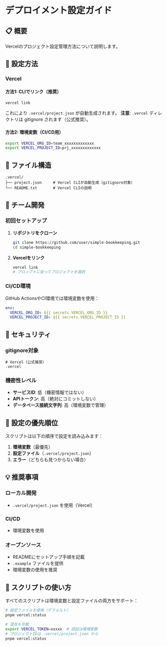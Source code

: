 # デプロイメント設定ガイド

## 📋 概要

Vercelのプロジェクト設定管理方法について説明します。

## 🔧 設定方法

### Vercel

#### 方法1: CLIでリンク（推奨）

```bash
vercel link
```

これにより `.vercel/project.json` が自動生成されます。
**注意**: `.vercel` ディレクトリは gitignore されます（公式推奨）。

#### 方法2: 環境変数（CI/CD用）

```bash
export VERCEL_ORG_ID=team_xxxxxxxxxxxxx
export VERCEL_PROJECT_ID=prj_xxxxxxxxxxxxx
```

## 📁 ファイル構造

```
.vercel/
├── project.json     # Vercel CLIが自動生成（gitignore対象）
└── README.txt       # Vercel CLIの説明
```

## 🤝 チーム開発

### 初回セットアップ

1. **リポジトリをクローン**

   ```bash
   git clone https://github.com/user/simple-bookkeeping.git
   cd simple-bookkeeping
   ```

2. **Vercelをリンク**

   ```bash
   vercel link
   # プロンプトに従ってプロジェクトを選択
   ```

### CI/CD環境

GitHub ActionsやCI環境では環境変数を使用：

```yaml
env:
  VERCEL_ORG_ID: ${{ secrets.VERCEL_ORG_ID }}
  VERCEL_PROJECT_ID: ${{ secrets.VERCEL_PROJECT_ID }}
```

## 🔐 セキュリティ

### gitignore対象

```gitignore
# Vercel（公式推奨）
.vercel
```

### 機密性レベル

- **サービスID**: 低（機密情報ではない）
- **APIトークン**: 高（絶対にコミットしない）
- **データベース接続文字列**: 高（環境変数で管理）

## 📝 設定の優先順位

スクリプトは以下の順序で設定を読み込みます：

1. **環境変数**（最優先）
2. **設定ファイル**（`.vercel/project.json`）
3. **エラー**（どちらも見つからない場合）

## 💡 推奨事項

### ローカル開発

- `.vercel/project.json` を使用（Vercel）

### CI/CD

- 環境変数を使用

### オープンソース

- READMEにセットアップ手順を記載
- `.example` ファイルを提供
- 環境変数の使用を推奨

## 🚀 スクリプトの使い方

すべてのスクリプトは環境変数と設定ファイルの両方をサポート：

```bash
# 設定ファイルを使用（デフォルト）
pnpm vercel:status

# 混在も可能
export VERCEL_TOKEN=xxxxx  # 認証は環境変数
# プロジェクトIDは .vercel/project.json から
pnpm vercel:status
```
